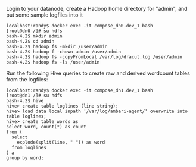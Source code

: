 Login to your datanode, create a Hadoop home directory for "admin", and put some sample logfiles into it
```
localhost:randy$ docker exec -it compose_dn0.dev_1 bash
[root@dn0 /]# su hdfs
bash-4.2$ mkdir admin
bash-4.2$ cd admin
bash-4.2$ hadoop fs -mkdir /user/admin
bash-4.2$ hadoop f -chown admin /user/admin
bash-4.2$ hadoop fs -copyFromLocal /var/log/dracut.log /user/admin
bash-4.2$ hadoop fs -ls /user/admin
```

Run the following Hive queries to create raw and derived wordcount tables from the logfiles:
```
localhost:randy$ docker exec -it compose_dn1.dev_1 bash
[root@dn1 /]# su hdfs
bash-4.2$ hive
hive> create table loglines (line string);
hive> load data local inpath '/var/log/ambari-agent/' overwrite into table loglines;
hive> create table words as
select word, count(*) as count
from (
  select
    explode(split(line, " ")) as word
  from loglines
) a
group by word;
```
